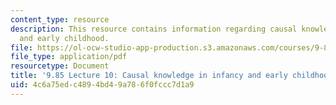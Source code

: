 ```yaml
---
content_type: resource
description: This resource contains information regarding causal knowledge in infancy
  and early childhood.
file: https://ol-ocw-studio-app-production.s3.amazonaws.com/courses/9-85-infant-and-early-childhood-cognition-fall-2012/4c6a75edc4894bd49a786f0fccc7d1a9_MIT9_85F12_lec10_causality.pdf
file_type: application/pdf
resourcetype: Document
title: '9.85 Lecture 10: Causal knowledge in infancy and early childhood'
uid: 4c6a75ed-c489-4bd4-9a78-6f0fccc7d1a9
---
```

